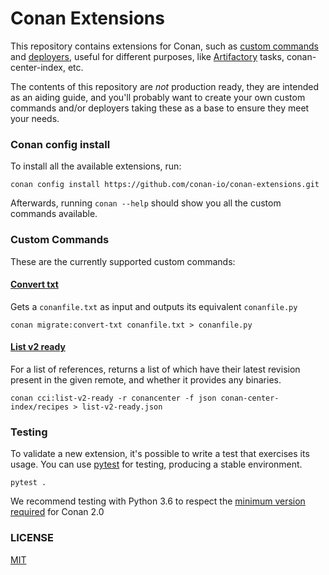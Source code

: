 # Conan Extensions
This repository contains extensions for Conan, such as [custom commands](https://docs.conan.io/2/reference/extensions/custom_commands.html)
and [deployers](https://docs.conan.io/2/reference/extensions/deployers.html),
useful for different purposes, like [Artifactory](https://jfrog.com/artifactory) tasks, conan-center-index, etc.

The contents of this repository are *not* production ready, they are intended as an aiding guide,
and you'll probably want to create your own custom commands and/or deployers taking these as a base to ensure they meet your needs.

### Conan config install

To install all the available extensions, run:

```
conan config install https://github.com/conan-io/conan-extensions.git
```

Afterwards, running `conan --help` should show you all the custom commands available.

### Custom Commands

These are the currently supported custom commands:

#### [Convert txt](extensions/commands/migrate/)

Gets a `conanfile.txt` as input and outputs its equivalent `conanfile.py`

```
conan migrate:convert-txt conanfile.txt > conanfile.py
```


#### [List v2 ready](extensions/commands/cci/cmd_list_v2_ready.py)

For a list of references, returns a list of which have their latest revision present in the given remote,
and whether it provides any binaries.


```
conan cci:list-v2-ready -r conancenter -f json conan-center-index/recipes > list-v2-ready.json
```

### Testing

To validate a new extension, it's possible to write a test that exercises its usage.
You can use [pytest](https://docs.pytest.org) for testing, producing a stable environment.

```
pytest .
```

We recommend testing with Python 3.6 to respect the [minimum version required](https://github.com/conan-io/tribe/blob/main/design/003-codebase-python.md) for Conan 2.0

### LICENSE

[MIT](LICENSE)

